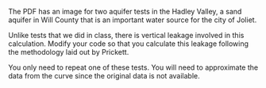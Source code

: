 The PDF has an image for two aquifer tests in the Hadley Valley, a sand aquifer in Will County that is an important water source for the city of Joliet. 

Unlike tests that we did in class, there is vertical leakage involved in this calculation. Modify your code so that you calculate this leakage following the methodology laid out by Prickett.

You only need to repeat one of these tests. You will need to approximate the data from the curve since the original data is not available. 
